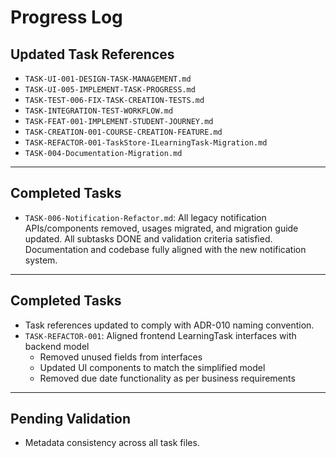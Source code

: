 # Progress Log

## Updated Task References

- `TASK-UI-001-DESIGN-TASK-MANAGEMENT.md`
- `TASK-UI-005-IMPLEMENT-TASK-PROGRESS.md`
- `TASK-TEST-006-FIX-TASK-CREATION-TESTS.md`
- `TASK-INTEGRATION-TEST-WORKFLOW.md`
- `TASK-FEAT-001-IMPLEMENT-STUDENT-JOURNEY.md`
- `TASK-CREATION-001-COURSE-CREATION-FEATURE.md`
- `TASK-REFACTOR-001-TaskStore-ILearningTask-Migration.md`
- `TASK-004-Documentation-Migration.md`

---

## Completed Tasks

- `TASK-006-Notification-Refactor.md`: All legacy notification APIs/components removed, usages migrated, and migration guide updated. All subtasks DONE and validation criteria satisfied. Documentation and codebase fully aligned with the new notification system.

---

## Completed Tasks

- Task references updated to comply with ADR-010 naming convention.
- `TASK-REFACTOR-001`: Aligned frontend LearningTask interfaces with backend model
  - Removed unused fields from interfaces
  - Updated UI components to match the simplified model
  - Removed due date functionality as per business requirements

---

## Pending Validation

- Metadata consistency across all task files.
